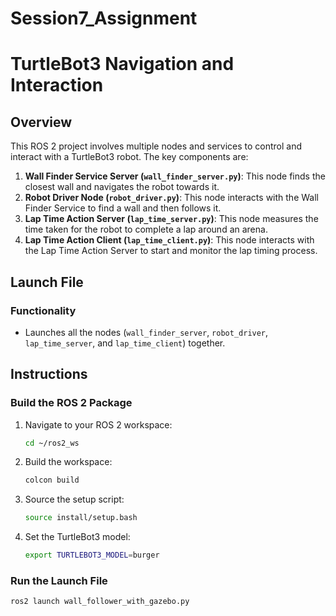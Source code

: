 # Session7_Assignment

# TurtleBot3 Navigation and Interaction

## Overview
This ROS 2 project involves multiple nodes and services to control and interact with a TurtleBot3 robot. The key components are:

1. **Wall Finder Service Server (`wall_finder_server.py`)**: This node finds the closest wall and navigates the robot towards it.
2. **Robot Driver Node (`robot_driver.py`)**: This node interacts with the Wall Finder Service to find a wall and then follows it.
3. **Lap Time Action Server (`lap_time_server.py`)**: This node measures the time taken for the robot to complete a lap around an arena.
4. **Lap Time Action Client (`lap_time_client.py`)**: This node interacts with the Lap Time Action Server to start and monitor the lap timing process.


## Launch File

### Functionality
- Launches all the nodes (`wall_finder_server`, `robot_driver`, `lap_time_server`, and `lap_time_client`) together.

## Instructions

### Build the ROS 2 Package

1. Navigate to your ROS 2 workspace:
    ```sh
    cd ~/ros2_ws
    ```
2. Build the workspace:
    ```sh
   colcon build
    ```
3. Source the setup script:
    ```sh
   source install/setup.bash
    ```
4. Set the TurtleBot3 model:
    ```sh
   export TURTLEBOT3_MODEL=burger
    ```
   
### Run the Launch File

   ```sh
   ros2 launch wall_follower_with_gazebo.py

   ```

